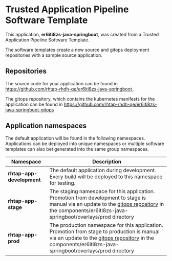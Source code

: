 # Trusted Application Pipeline Software Template

This application, **er6iti8zs-java-springboot**, was created from a Trusted Application Pipeline Software Template.

The software templates create a new source and gitops deployment repositories with a sample source application. 

## Repositories

The source code for your application can be found in [https://github.com/rhtap-rhdh-qe/er6iti8zs-java-springboot ](https://github.com/rhtap-rhdh-qe/er6iti8zs-java-springboot ).
 
The gitops repository, which contains the kubernetes manifests for the application can be found in 
[https://github.com/rhtap-rhdh-qe/er6iti8zs-java-springboot-gitops ](https://github.com/rhtap-rhdh-qe/er6iti8zs-java-springboot-gitops ) 

## Application namespaces 

The default application will be found in the following namespaces. Applications can be deployed into unique namespaces or multiple software templates can also bet generated into the same group namespaces.  

|  Namespace   |  Description   |  
| -------- | -------- |   
| **rhtap-app-development** | The default application during development. Every build will be deployed to this namespace for testing. | 
| **rhtap-app-stage** | The staging namespace for this application. Promotion from development to stage is manual via an update to the [gitops repository](https://github.com/rhtap-rhdh-qe/er6iti8zs-java-springboot-gitops ) in the components/er6iti8zs-java-springboot/overlays/prod directory |  
| **rhtap-app-prod** | The production namespace for this application. Promotion from stage to production is manual via an update to the [gitops repository](https://github.com/rhtap-rhdh-qe/er6iti8zs-java-springboot-gitops ) in the components/er6iti8zs-java-springboot/overlays/prod directory | 